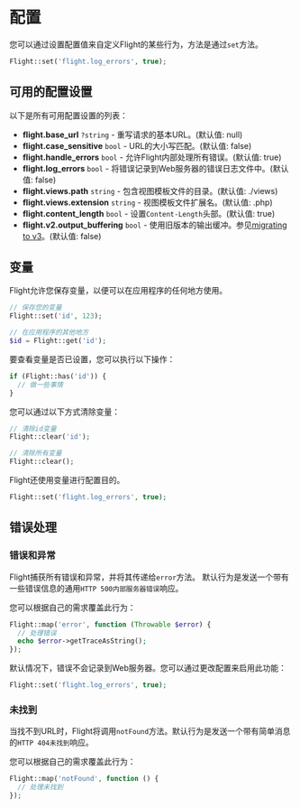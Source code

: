 # 配置

您可以通过设置配置值来自定义Flight的某些行为，方法是通过`set`方法。

```php
Flight::set('flight.log_errors', true);
```

## 可用的配置设置

以下是所有可用配置设置的列表：

- **flight.base_url** `?string` - 重写请求的基本URL。(默认值: null)
- **flight.case_sensitive** `bool` - URL的大小写匹配。(默认值: false)
- **flight.handle_errors** `bool` - 允许Flight内部处理所有错误。(默认值: true)
- **flight.log_errors** `bool` - 将错误记录到Web服务器的错误日志文件中。(默认值: false)
- **flight.views.path** `string` - 包含视图模板文件的目录。(默认值: ./views)
- **flight.views.extension** `string` - 视图模板文件扩展名。(默认值: .php)
- **flight.content_length** `bool` - 设置`Content-Length`头部。(默认值: true)
- **flight.v2.output_buffering** `bool` - 使用旧版本的输出缓冲。参见[migrating to v3](migrating-to-v3)。(默认值: false)

## 变量

Flight允许您保存变量，以便可以在应用程序的任何地方使用。

```php
// 保存您的变量
Flight::set('id', 123);

// 在应用程序的其他地方
$id = Flight::get('id');
```

要查看变量是否已设置，您可以执行以下操作：

```php
if (Flight::has('id')) {
  // 做一些事情
}
```

您可以通过以下方式清除变量：

```php
// 清除id变量
Flight::clear('id');

// 清除所有变量
Flight::clear();
```

Flight还使用变量进行配置目的。

```php
Flight::set('flight.log_errors', true);
```

## 错误处理

### 错误和异常

Flight捕获所有错误和异常，并将其传递给`error`方法。
默认行为是发送一个带有一些错误信息的通用`HTTP 500内部服务器错误`响应。

您可以根据自己的需求覆盖此行为：

```php
Flight::map('error', function (Throwable $error) {
  // 处理错误
  echo $error->getTraceAsString();
});
```

默认情况下，错误不会记录到Web服务器。您可以通过更改配置来启用此功能：

```php
Flight::set('flight.log_errors', true);
```

### 未找到

当找不到URL时，Flight将调用`notFound`方法。默认行为是发送一个带有简单消息的`HTTP 404未找到`响应。

您可以根据自己的需求覆盖此行为：

```php
Flight::map('notFound', function () {
  // 处理未找到
});
```